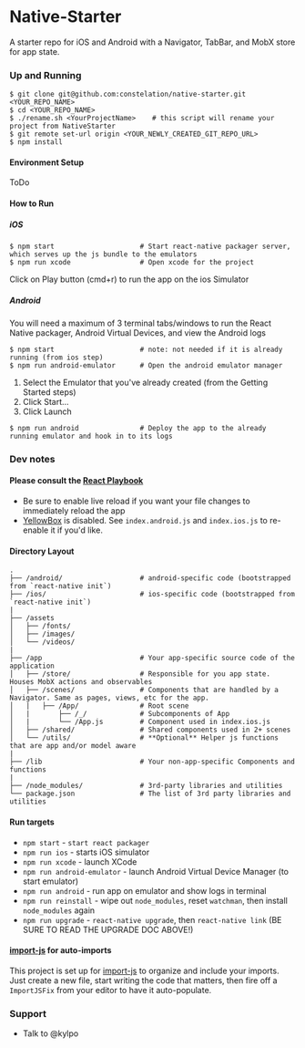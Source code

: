 # Native-Starter
A starter repo for iOS and Android with a Navigator, TabBar, and MobX store for app state.

### Up and Running

```shell
$ git clone git@github.com:constelation/native-starter.git <YOUR_REPO_NAME>
$ cd <YOUR_REPO_NAME>
$ ./rename.sh <YourProjectName>    # this script will rename your project from NativeStarter
$ git remote set-url origin <YOUR_NEWLY_CREATED_GIT_REPO_URL>
$ npm install
```

#### Environment Setup

ToDo

#### How to Run
##### iOS
```shell
$ npm start                     # Start react-native packager server, which serves up the js bundle to the emulators
$ npm run xcode                 # Open xcode for the project
```

Click on Play button (cmd+r) to run the app on the ios Simulator

##### Android
You will need a maximum of 3 terminal tabs/windows to run the React Native packager, Android Virtual Devices, and view the Android logs

```shell
$ npm start                     # note: not needed if it is already running (from ios step)
$ npm run android-emulator      # Open the android emulator manager
```

1. Select the Emulator that you've already created (from the Getting Started steps)
2. Click Start...
3. Click Launch

```shell
$ npm run android               # Deploy the app to the already running emulator and hook in to its logs
```


### Dev notes
#### Please consult the [React Playbook](https://github.com/kylpo/react-playbook)
* Be sure to enable live reload if you want your file changes to immediately reload the app
* [YellowBox](https://github.com/iamdustan/yellowbox-react) is disabled. See `index.android.js` and `index.ios.js` to re-enable it if you'd like.

#### Directory Layout

```
.
├── /android/                   # android-specific code (bootstrapped from `react-native init`)
├── /ios/                       # ios-specific code (bootstrapped from `react-native init`)
|
├── /assets
│   ├── /fonts/
│   ├── /images/
│   └── /videos/
|
├── /app                        # Your app-specific source code of the application
│   ├── /store/                 # Responsible for you app state. Houses MobX actions and observables
│   ├── /scenes/                # Components that are handled by a Navigator. Same as pages, views, etc for the app.
│   |   ├── /App/               # Root scene
│   |       ├── /_/             # Subcomponents of App
│   |       └── /App.js         # Component used in index.ios.js
│   ├── /shared/                # Shared components used in 2+ scenes
│   └── /utils/                 # **Optional** Helper js functions that are app and/or model aware
|
├── /lib                        # Your non-app-specific Components and functions
|
├── /node_modules/              # 3rd-party libraries and utilities
└── package.json                # The list of 3rd party libraries and utilities
```


#### Run targets

- `npm start` - `start react packager`
- `npm run ios` - starts iOS simulator
- `npm run xcode` - launch XCode
- `npm run android-emulator` - launch Android Virtual Device Manager (to start emulator)
- `npm run android` - run app on emulator and show logs in terminal
- `npm run reinstall` - wipe out `node_modules`, reset `watchman`, then install `node_modules` again
- `npm run upgrade` - `react-native upgrade`, then `react-native link` (BE SURE TO READ THE UPGRADE DOC ABOVE!)

#### [import-js](https://github.com/Galooshi/import-js) for auto-imports
This project is set up for [import-js](https://github.com/Galooshi/import-js) to organize and include your imports. Just
create a new file, start writing the code that matters, then fire off a `ImportJSFix` from your editor to have it
auto-populate.

### Support

  * Talk to @kylpo
